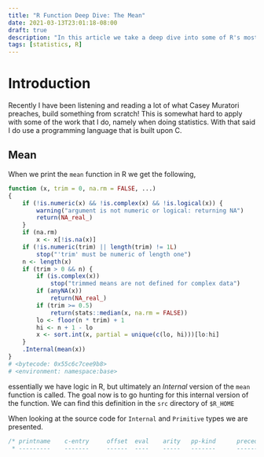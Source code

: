 ```yaml
---
title: "R Function Deep Dive: The Mean"
date: 2021-03-13T23:01:18-08:00
draft: true
description: "In this article we take a deep dive into some of R's most important functions"
tags: [statistics, R]
---
```


# Introduction

Recently I have been listening and reading a lot of what Casey Muratori preaches, build something 
from scratch! This is somewhat hard to apply with some of the work that I do, namely when doing 
statistics. With that said I do use a programming language that is built upon C.


## Mean

When we print the `mean` function in R we get the following,

```r
function (x, trim = 0, na.rm = FALSE, ...) 
{
    if (!is.numeric(x) && !is.complex(x) && !is.logical(x)) {
        warning("argument is not numeric or logical: returning NA")
        return(NA_real_)
    }
    if (na.rm) 
        x <- x[!is.na(x)]
    if (!is.numeric(trim) || length(trim) != 1L) 
        stop("'trim' must be numeric of length one")
    n <- length(x)
    if (trim > 0 && n) {
        if (is.complex(x)) 
            stop("trimmed means are not defined for complex data")
        if (anyNA(x)) 
            return(NA_real_)
        if (trim >= 0.5) 
            return(stats::median(x, na.rm = FALSE))
        lo <- floor(n * trim) + 1
        hi <- n + 1 - lo
        x <- sort.int(x, partial = unique(c(lo, hi)))[lo:hi]
    }
    .Internal(mean(x))
}
# <bytecode: 0x55c6c7cee9b8>
# <environment: namespace:base>
```

essentially we have logic in R, but ultimately an _Internal_ version of the `mean` function is called.
The goal now is to go hunting for this internal version of the function. We can find this definition
in the `src` directory of `$R_HOME`

When looking at the source code for `Internal` and `Primitive` types we are presented.

```c
/* printname    c-entry     offset  eval    arity   pp-kind      precedence rightassoc
 * ---------    -------     ------  ----    -----   -------      ---------- ----------*/
```